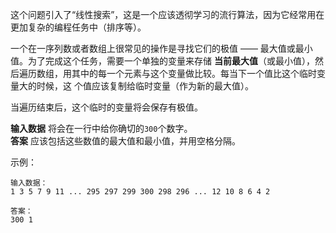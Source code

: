 这个问题引入了“线性搜索”，这是一个应该透彻学习的流行算法，因为它经常用在更加复杂的编程任务中（排序等）。  

一个在一序列数或者数组上很常见的操作是寻找它们的极值 —— 最大值或最小值。为了完成这个任务，需要一个单独的变量来存储
**当前最大值**（或最小值），然后遍历数组，用其中的每一个元素与这个变量做比较。每当下一个值比这个临时变量大的时候，这
个值应该复制给临时变量（作为新的最大值）。  

当遍历结束后，这个临时的变量将会保存有极值。  

**输入数据** 将会在一行中给你确切的`300`个数字。     
**答案** 应该包括这些数值的最大值和最小值，并用空格分隔。    

示例：  

	输入数据：
	1 3 5 7 9 11 ... 295 297 299 300 298 296 ... 12 10 8 6 4 2
	
	答案：
	300 1
